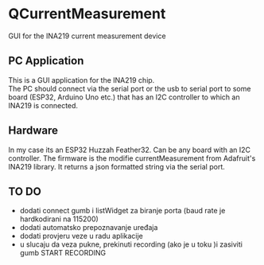 # QCurrentMeasurement
GUI for the INA219 current measurement device 

PC Application
---------------
This is a GUI application for the INA219 chip.  
The PC should connect via the serial port or the usb to serial port to some board 
(ESP32, Arduino Uno etc.) that has an I2C controller to which an INA219 is connected.

Hardware
--------
In my case its an ESP32 Huzzah Feather32. Can be any board with an I2C controller.
The firmware is the modifie currentMeasurement from Adafruit's INA219 library.
It returns a json formatted string via the serial port. 

TO DO
------
- dodati connect gumb i listWidget za biranje porta (baud rate je hardkodirani na 115200)
- dodati automatsko prepoznavanje uređaja
- dodati provjeru veze u radu aplikacije
- u slucaju da veza pukne, prekinuti recording (ako je u toku )i zasiviti gumb START RECORDING
